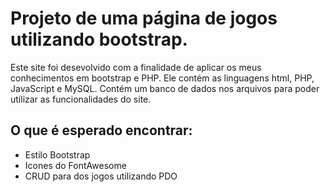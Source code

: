 # Projeto de uma página de jogos utilizando bootstrap.
Este site foi desevolvido com a finalidade de aplicar os meus conhecimentos em bootstrap e PHP. Ele contém as linguagens html, PHP, JavaScript e MySQL. Contém um banco de dados nos arquivos para poder utilizar as funcionalidades do site.

## O que é esperado encontrar:
- Estilo Bootstrap
- Icones do FontAwesome
- CRUD para dos jogos utilizando PDO